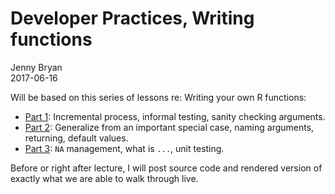 Developer Practices, Writing functions
================
Jenny Bryan  
2017-06-16

Will be based on this series of lessons re: Writing your own R functions:

  * [Part 1](http://stat545.com/block011_write-your-own-function-01.html): Incremental process, informal testing, sanity checking arguments.
  * [Part 2](http://stat545.com/block011_write-your-own-function-02.html): Generalize from an important special case, naming arguments, returning, default values.
  * [Part 3](http://stat545.com/block011_write-your-own-function-03.html): `NA` management, what is `...`, unit testing.
  
Before or right after lecture, I will post source code and rendered version of exactly what we are able to walk through live.
